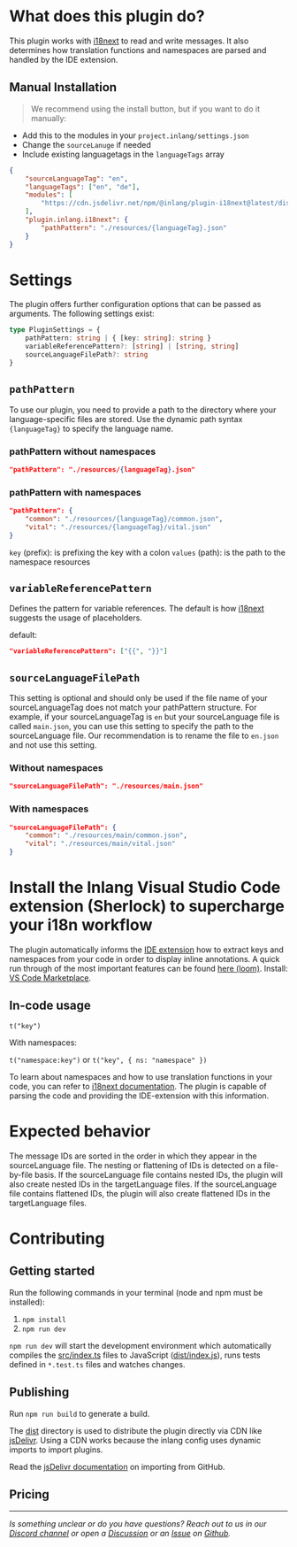 # What does this plugin do?

This plugin works with [i18next](https://inlang.com/m/kl95463j) to read and write messages. It also determines how translation functions and namespaces are parsed and handled by the IDE extension.

## Manual Installation

> We recommend using the install button, but if you want to do it manually:

- Add this to the modules in your `project.inlang/settings.json`
- Change the `sourceLanuge` if needed 
- Include existing languagetags in the `languageTags` array

```json
{
	"sourceLanguageTag": "en",
	"languageTags": ["en", "de"], 
	"modules": [
		"https://cdn.jsdelivr.net/npm/@inlang/plugin-i18next@latest/dist/index.js"
  	],
	"plugin.inlang.i18next": {
		"pathPattern": "./resources/{languageTag}.json"
  	}
}
```

# Settings

The plugin offers further configuration options that can be passed as arguments. The following settings exist:

```typescript
type PluginSettings = {
	pathPattern: string | { [key: string]: string }
	variableReferencePattern?: [string] | [string, string]
	sourceLanguageFilePath?: string
}
```

## `pathPattern`

To use our plugin, you need to provide a path to the directory where your language-specific files are stored. Use the dynamic path syntax `{languageTag}` to specify the language name.

### pathPattern without namespaces

```json
"pathPattern": "./resources/{languageTag}.json"
```

### pathPattern with namespaces


```json
"pathPattern": {
	"common": "./resources/{languageTag}/common.json",
	"vital": "./resources/{languageTag}/vital.json"
}
```

`key` (prefix): is prefixing the key with a colon
`values` (path): is the path to the namespace resources

## `variableReferencePattern`

Defines the pattern for variable references. The default is how [i18next](https://inlang.com/m/kl95463j) suggests the usage of placeholders.

default:

```json
"variableReferencePattern": ["{{", "}}"]
```

## `sourceLanguageFilePath`

This setting is optional and should only be used if the file name of your sourceLanguageTag does not match your pathPattern structure. For example, if your sourceLanguageTag is `en` but your sourceLanguage file is called `main.json`, you can use this setting to specify the path to the sourceLanguage file. Our recommendation is to rename the file to `en.json` and not use this setting.

### Without namespaces

```json
"sourceLanguageFilePath": "./resources/main.json"
```

### With namespaces

```json
"sourceLanguageFilePath": {
	"common": "./resources/main/common.json",
	"vital": "./resources/main/vital.json"
}
```

# Install the Inlang Visual Studio Code extension (Sherlock) to supercharge your i18n workflow

The plugin automatically informs the [IDE extension](https://inlang.com/m/r7kp499g/app-inlang-ideExtension) how to extract keys and namespaces from your code in order to display inline annotations. A quick run through of the most important features can be found [here (loom)](https://www.loom.com/share/68bc13eceb454a8fa69a7cfec5569b8a). Install: [VS Code Marketplace](https://marketplace.visualstudio.com/items?itemName=inlang.vs-code-extension).

## In-code usage

`t("key")`

With namespaces:

`t("namespace:key")` or `t("key", { ns: "namespace" })`

To learn about namespaces and how to use translation functions in your code, you can refer to [i18next documentation](https://www.i18next.com/principles/namespaces). The plugin is capable of parsing the code and providing the IDE-extension with this information.

# Expected behavior

The message IDs are sorted in the order in which they appear in the sourceLanguage file. The nesting or flattening of IDs is detected on a file-by-file basis. If the sourceLanguage file contains nested IDs, the plugin will also create nested IDs in the targetLanguage files. If the sourceLanguage file contains flattened IDs, the plugin will also create flattened IDs in the targetLanguage files.

# Contributing

## Getting started

Run the following commands in your terminal (node and npm must be installed):

1. `npm install`
2. `npm run dev`

`npm run dev` will start the development environment which automatically compiles the [src/index.ts](#getting-started) files to JavaScript ([dist/index.js](#getting-started)), runs tests defined in `*.test.ts` files and watches changes.

## Publishing

Run `npm run build` to generate a build.

The [dist](./dist/) directory is used to distribute the plugin directly via CDN like [jsDelivr](https://www.jsdelivr.com/). Using a CDN works because the inlang config uses dynamic imports to import plugins.

Read the [jsDelivr documentation](https://www.jsdelivr.com/?docs=gh) on importing from GitHub.

## Pricing 

<doc-pricing></doc-pricing>

---

_Is something unclear or do you have questions? Reach out to us in our [Discord channel](https://discord.gg/9vUg7Rr) or open a [Discussion](https://github.com/opral/monorepo/discussions) or an [Issue](https://github.com/opral/monorepo/issues) on [Github](https://github.com/opral/monorepo)._
